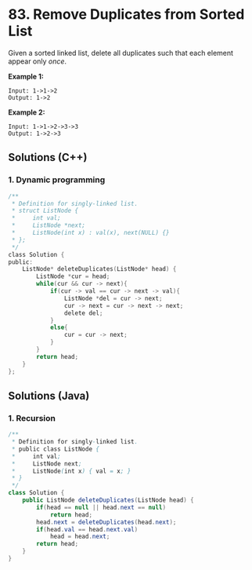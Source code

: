 # 83. Remove Duplicates from Sorted List 

Given a sorted linked list, delete all duplicates such that each element appear only *once*.

**Example 1:**

```
Input: 1->1->2
Output: 1->2
```

**Example 2:**

```
Input: 1->1->2->3->3
Output: 1->2->3
```



## Solutions (C++)

### 1. Dynamic programming

```c
/**
 * Definition for singly-linked list.
 * struct ListNode {
 *     int val;
 *     ListNode *next;
 *     ListNode(int x) : val(x), next(NULL) {}
 * };
 */
class Solution {
public:
    ListNode* deleteDuplicates(ListNode* head) {
        ListNode *cur = head;
        while(cur && cur -> next){
            if(cur -> val == cur -> next -> val){
                ListNode *del = cur -> next;
                cur -> next = cur -> next -> next;
                delete del;
            }
            else{
                cur = cur -> next;
            }
        }
        return head;
    }
};
```



## Solutions (Java)

### 1. Recursion

```java
/**
 * Definition for singly-linked list.
 * public class ListNode {
 *     int val;
 *     ListNode next;
 *     ListNode(int x) { val = x; }
 * }
 */
class Solution {
    public ListNode deleteDuplicates(ListNode head) {
        if(head == null || head.next == null)
            return head;
        head.next = deleteDuplicates(head.next);
        if(head.val == head.next.val)
            head = head.next;
        return head;
    }
}
```




